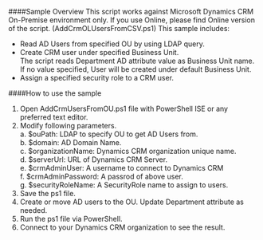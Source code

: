 ####Sample Overview
This script works against Microsoft Dynamics CRM On-Premise environment only. If you use Online, please find Online version of the script. (AddCrmOLUsersFromCSV.ps1)
This sample includes:
-	Read AD Users from specified OU by using LDAP query.
-	Create CRM user under specified Business Unit.<br/>
  The script reads Department AD attribute value as Business Unit name. If no value specified, User will be created under default Business Unit.
-	Assign a specified security role to a CRM user.

####How to use the sample
1.	Open AddCrmUsersFromOU.ps1 file with PowerShell ISE or any preferred text editor.
2.	Modify following parameters.<br/>
  a.	$ouPath: LDAP to specify OU to get AD Users from.<br/>
  b.	$domain: AD Domain Name.<br/>
  c.	$organizationName: Dynamics CRM organization unique name.<br/>
  d.	$serverUrl: URL of Dynamics CRM Server.<br/>
  e.	$crmAdminUser: A username to connect to Dynamics CRM <br/>
  f.	$crmAdminPassword: A passrod of above user.<br/>
  g.	$securityRoleName: A SecurityRole name to assign to users.<br/>
3.	Save the ps1 file.
4.	Create or move AD users to the OU. Update Department attribute as needed.
5.	Run the ps1 file via PowerShell.
6.	Connect to your Dynamics CRM organization to see the result.
